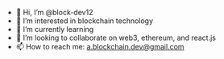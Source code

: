 - 👋 Hi, I’m @block-dev12
- 👀 I’m interested in blockchain technology
- 🌱 I’m currently learning 
- 💞️ I’m looking to collaborate on web3, ethereum, and react.js
- 📫 How to reach me: a.blockchain.dev@gmail.com 

<!---
block-dev12/block-dev12 is a ✨ special ✨ repository because its `README.md` (this file) appears on your GitHub profile.
You can click the Preview link to take a look at your changes.
--->
